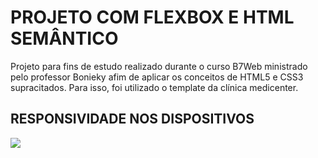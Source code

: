 <h1>PROJETO COM FLEXBOX E HTML SEMÂNTICO</h1>

<p>Projeto para fins de estudo realizado durante o curso B7Web ministrado pelo professor Bonieky afim de aplicar os conceitos de HTML5 e CSS3 supracitados. Para isso, foi utilizado o template da clínica medicenter.</p>

<h2>RESPONSIVIDADE NOS DISPOSITIVOS</h2>

<img src="Responsividade.gif"/>
